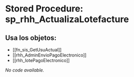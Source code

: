 # Stored Procedure: sp_rhh_ActualizaLotefacture

## Usa los objetos:
- [[fn_sis_GetUsuActual]]
- [[rhh_AdminEnvioPagoElectronico]]
- [[rhh_lotePagoElectronico]]

*No code available.*
